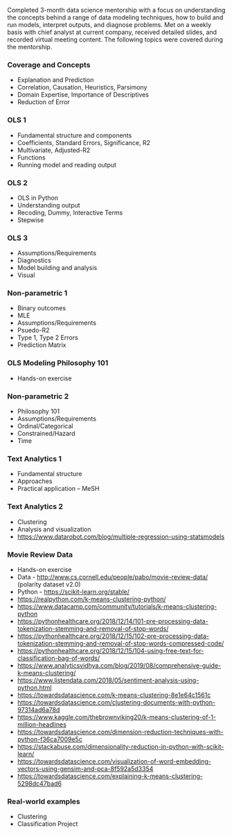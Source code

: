 Completed 3-month data science mentorship with a focus on understanding the concepts behind a range of data modeling techniques, how to build and run models, interpret outputs, and diagnose problems. Met on a weekly basis with chief analyst at current company, received detailed slides, and recorded virtual meeting content. The following topics were covered during the mentorship.

### Coverage and Concepts
* Explanation and Prediction
* Correlation, Causation, Heuristics, Parsimony
* Domain Expertise, Importance of Descriptives
* Reduction of Error

### OLS 1
* Fundamental structure and components
* Coefficients, Standard Errors, Significance, R2
* Multivariate, Adjusted-R2
* Functions
* Running model and reading output

### OLS 2
* OLS in Python
* Understanding output
* Recoding, Dummy, Interactive Terms
* Stepwise

### OLS 3
* Assumptions/Requirements
* Diagnostics
* Model building and analysis
* Visual

### Non-parametric 1
* Binary outcomes
* MLE
* Assumptions/Requirements
* Psuedo-R2
* Type 1, Type 2 Errors
* Prediction Matrix

### OLS Modeling Philosophy 101
* Hands-on exercise

### Non-parametric 2
* Philosophy 101
* Assumptions/Requirements
* Ordinal/Categorical
* Constrained/Hazard
* Time

### Text Analytics 1
* Fundamental structure
* Approaches
* Practical application – MeSH

### Text Analytics 2
* Clustering
* Analysis and visualization
* https://www.datarobot.com/blog/multiple-regression-using-statsmodels

### Movie Review Data
* Hands-on exercise
* Data - http://www.cs.cornell.edu/people/pabo/movie-review-data/ (polarity dataset v2.0)
* Python - https://scikit-learn.org/stable/ 
* https://realpython.com/k-means-clustering-python/
* https://www.datacamp.com/community/tutorials/k-means-clustering-python
* https://pythonhealthcare.org/2018/12/14/101-pre-processing-data-tokenization-stemming-and-removal-of-stop-words/
* https://pythonhealthcare.org/2018/12/15/102-pre-processing-data-tokenization-stemming-and-removal-of-stop-words-compressed-code/
* https://pythonhealthcare.org/2018/12/15/104-using-free-text-for-classification-bag-of-words/
* https://www.analyticsvidhya.com/blog/2019/08/comprehensive-guide-k-means-clustering/
* https://www.listendata.com/2018/05/sentiment-analysis-using-python.html
* https://towardsdatascience.com/k-means-clustering-8e1e64c1561c
* https://towardsdatascience.com/clustering-documents-with-python-97314ad6a78d
* https://www.kaggle.com/thebrownviking20/k-means-clustering-of-1-million-headlines
* https://towardsdatascience.com/dimension-reduction-techniques-with-python-f36ca7009e5c
* https://stackabuse.com/dimensionality-reduction-in-python-with-scikit-learn/
* https://towardsdatascience.com/visualization-of-word-embedding-vectors-using-gensim-and-pca-8f592a5d3354
* https://towardsdatascience.com/explaining-k-means-clustering-5298dc47bad6

### Real-world examples
* Clustering
* Classification Project